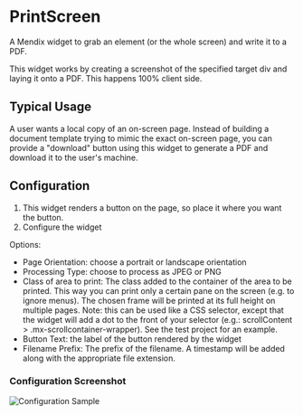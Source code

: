 # PrintScreen

A Mendix widget to grab an element (or the whole screen) and write it to a PDF.

This widget works by creating a screenshot of the specified target div and laying it onto a PDF. This happens 100% client side.

## Typical Usage

A user wants a local copy of an on-screen page. Instead of building a document template trying to mimic the exact on-screen page, you can provide a "download" button using this widget to generate a PDF and download it to the user's machine.

## Configuration

 1. This widget renders a button on the page, so place it where you want the button.
 2. Configure the widget

Options:
 - Page Orientation: choose a portrait or landscape orientation
 - Processing Type: choose to process as JPEG or PNG
 - Class of area to print: The class added to the container of the area to be printed. This way you can print only a certain pane on the screen (e.g. to ignore menus). The chosen frame will be printed at its full height on multiple pages. Note: this can be used like a CSS selector, except that the widget will add a dot to the front of your selector (e.g.: scrollContent > .mx-scrollcontainer-wrapper). See the test project for an example.
 - Button Text: the label of the button rendered by the widget
 - Filename Prefix: The prefix of the filename. A timestamp will be added along with the appropriate file extension.

### Configuration Screenshot
 ![Configuration Sample](https://github.com/tieniber/PrintScreen/blob/master/assets/PrintScreenConfig.png)
